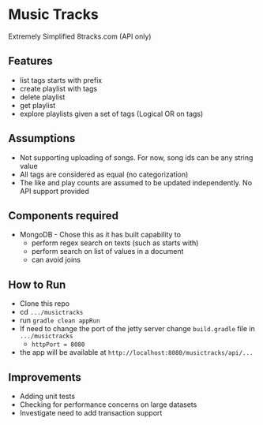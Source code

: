 # Music Tracks
Extremely Simplified 8tracks.com (API only)

## Features
* list tags starts with prefix
* create playlist with tags
* delete playlist
* get playlist
* explore playlists given a set of tags (Logical OR on tags)

## Assumptions
* Not supporting uploading of songs. For now, song ids can be any string value
* All tags are considered as equal (no categorization)
* The like and play counts are assumed to be updated independently.
  No API support provided

## Components required
* MongoDB - Chose this as it has built capability to 
    * perform regex search on texts (such as starts with)
    * perform search on list of values in a document
    * can avoid joins

## How to Run
* Clone this repo
* cd `.../musictracks`
* run `gradle clean appRun`
* If need to change the port of the jetty server change `build.gradle` file in `.../musictracks`
    * `httpPort = 8080`
* the app will be available at `http://localhost:8080/musictracks/api/...`

## Improvements
* Adding unit tests
* Checking for performance concerns on large datasets
* Investigate need to add transaction support
 
